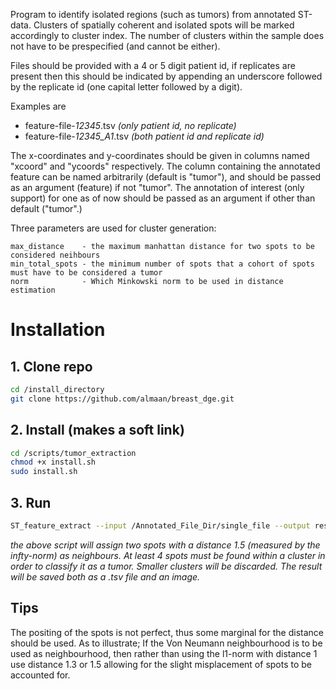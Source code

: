 Program to identify isolated regions (such as tumors) from annotated ST-data. Clusters of spatially coherent
and isolated spots will be marked accordingly to cluster index. The number of clusters
within the sample does not have to be prespecified (and cannot be either).


Files should be provided with a 4 or 5 digit patient id, if replicates are present then this should be indicated by
appending an underscore followed by the replicate id (one capital letter followed by a digit).

 Examples are
 * feature-file-*12345*.tsv _(only patient id, no replicate)_
 * feature-file-*12345_A1*.tsv _(both patient id and replicate id)_

The x-coordinates and y-coordinates should be given in columns named "xcoord"
and "ycoords" respectively. The column containing the annotated feature can be named arbitrarily (default is "tumor"),
and should be passed as an argument (feature) if not "tumor". The annotation of interest (only support) for one as of now
should be passed as an argument if other than default ("tumor".)


Three parameters are used for cluster generation:
    
    max_distance    - the maximum manhattan distance for two spots to be considered neihbours 
    min_total_spots - the minimum number of spots that a cohort of spots must have to be considered a tumor
    norm            - Which Minkowski norm to be used in distance estimation

# Installation
## 1. Clone repo
```bash
cd /install_directory
git clone https://github.com/almaan/breast_dge.git
```
## 2. Install (makes a soft link)
```bash
cd /scripts/tumor_extraction
chmod +x install.sh
sudo install.sh
```
## 3. Run
```bash
ST_feature_extract --input /Annotated_File_Dir/single_file --output result_of_single_file.tsv --norm -1 --max_dist 1.5 --min_total_spots 4 --save_plot
```

_the above script will assign two spots with a distance 1.5 (measured by the infty-norm) as neighbours. At least 4 spots must be found within a cluster
in order to classify it as a tumor. Smaller clusters will be discarded. The result will be saved both as a .tsv file and an image._


## Tips
The positing of the spots is not perfect, thus some marginal for the distance should be used. As to illustrate; If the Von Neumann neighbourhood is to be used as neighbourhood, then rather than using the l1-norm with distance 1 use distance 1.3 or 1.5 allowing for the slight misplacement of spots to be accounted for.
